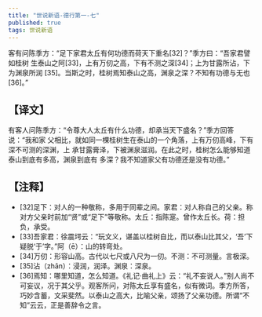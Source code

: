 ```yaml
---
title: "世说新语-德行第一-七"
published: true
tags: 世说新语
---
```


客有问陈季方：“足下家君太丘有何功德而荷天下重名[32]？”季方曰：“吾家君譬如桂树
生泰山之阿[33]，上有万仞之高，下有不测之深[34]；上为甘露所沾，下为渊泉所润
[35]。当斯之时，桂树焉知泰山之高，渊泉之深？不知有功德与无也[36]。”

## 【译文】

有客人问陈季方：“令尊大人太丘有什么功德，却承当天下盛名？”季方回答说：“我和家
父相比，就如同一棵桂树生在泰山的一个角落，上有万仞高峰，下有深不可测的深渊，上
承甘露膏泽，下被渊泉滋润。在此之时，桂树怎么能够知道泰山到底有多高，渊泉到底有
多深？我不知道家父有功德还是没有功德。”

## 【注释】

- [32]足下：对人的一种敬称，多用于同辈之间。家君：对人称自己的父亲。称对方父亲时前加“贤”或“足下”等敬称。太丘：指陈寔。曾作太丘长。荷：担负，承受。
- [33]吾家君：徐震堮云：“玩文义，谌盖以桂树自比，而以泰山比其父，‘吾’下疑脱‘于’字。”阿（ē）：山的转弯处。
- [34]万仞：形容山高。古代以七尺或八尺为一仞。不测：不可测量。言极深。
- [35]沾（zhān）：浸润，润泽。渊泉：深泉。
- [36]焉知：哪里知道，怎么知道。《礼记·曲礼上》云：“礼不妄说人。”别人尚不可妄议，况于其父乎。观客所问，对陈太丘享有盛名，似有微词。季方所答，巧妙含蓄，文采斐然。以泰山之高大，比喻父亲，颂扬了父亲功德。所谓“不知”云云，正是善辞令之言。